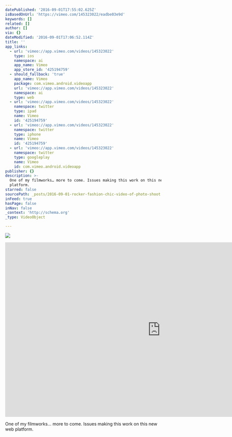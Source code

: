 ```yaml
---
datePublished: '2016-09-01T17:55:02.625Z'
isBasedOnUrl: 'https://vimeo.com/145323022/eadbe03e9d'
keywords: []
related: []
author: []
via: {}
dateModified: '2016-09-01T17:06:52.114Z'
title: ''
app_links:
  - url: 'vimeo://app.vimeo.com/videos/145323022'
    type: ios
    namespace: ai
    app_name: Vimeo
    app_store_id: '425194759'
  - should_fallback: 'true'
    app_name: Vimeo
    package: com.vimeo.android.videoapp
    url: 'vimeo://app.vimeo.com/videos/145323022'
    namespace: ai
    type: web
  - url: 'vimeo://app.vimeo.com/videos/145323022'
    namespace: twitter
    type: ipad
    name: Vimeo
    id: '425194759'
  - url: 'vimeo://app.vimeo.com/videos/145323022'
    namespace: twitter
    type: iphone
    name: Vimeo
    id: '425194759'
  - url: 'vimeo://app.vimeo.com/videos/145323022'
    namespace: twitter
    type: googleplay
    name: Vimeo
    id: com.vimeo.android.videoapp
publisher: {}
description: >-
  One of my filmworks… more to come. Issues making this work on this new web
  platform.
starred: false
sourcePath: _posts/2016-09-01-rocker-fashion-chic-video-of-photo-shoot.md
inFeed: true
hasPage: false
inNav: false
_context: 'http://schema.org'
_type: VideoObject

---
```

![](https://the-grid-user-content.s3-us-west-2.amazonaws.com/486a0377-5143-49ff-b498-b4d984f894c6.jpg)

<iframe src="https://cdn.embedly.com/widgets/media.html?src=https%3A%2F%2Fplayer.vimeo.com%2Fvideo%2F145323022&amp;url=https%3A%2F%2Fvimeo.com%2F145323022%2Feadbe03e9d&amp;image=https%3A%2F%2Fi.vimeocdn.com%2Fvideo%2F543409080_1280x720.jpg&amp;key=b7d04c9b404c499eba89ee7072e1c4f7&amp;type=text%2Fhtml&amp;schema=vimeo" width="1000" height="563" scrolling="no" frameborder="0" allowfullscreen="" style=""></iframe>

One of my filmworks... more to come. Issues making this work on this new web platform.